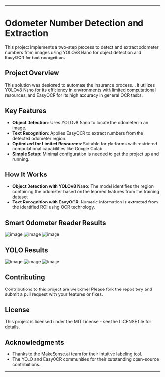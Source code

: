 
---

# Odometer Number Detection and Extraction

This project implements a two-step process to detect and extract odometer numbers from images using YOLOv8 Nano for object detection and EasyOCR for text recognition. 
## Project Overview

This solution was designed to automate the insurance process.
. It utilizes YOLOv8 Nano for its efficiency in environments with limited computational resources, and EasyOCR for its high accuracy in general OCR tasks.

## Key Features

- **Object Detection**: Uses YOLOv8 Nano to locate the odometer in an image.
- **Text Recognition**: Applies EasyOCR to extract numbers from the detected odometer region.
- **Optimized for Limited Resources**: Suitable for platforms with restricted computational capabilities like Google Colab.
- **Simple Setup**: Minimal configuration is needed to get the project up and running.


## How It Works

- **Object Detection with YOLOv8 Nano**: The model identifies the region containing the odometer based on the learned features from the training dataset.
- **Text Recognition with EasyOCR**: Numeric information is extracted from the identified ROI using OCR technology.

## Smart Odometer Reader Results
![image](https://github.com/PouriaAzadehR/Smart-Odometer-Reader/assets/93463377/f21706c5-344f-4a29-94fd-4704fbd2f221)
![image](https://github.com/PouriaAzadehR/Smart-Odometer-Reader/assets/93463377/0704c2fa-e245-4afc-864b-691643b855c2)
![image](https://github.com/PouriaAzadehR/Smart-Odometer-Reader/assets/93463377/cfea80b3-b7f4-4190-92bf-23ccae2894dc)

## YOLO Results
![image](https://github.com/PouriaAzadehR/Smart-Odometer-Reader/assets/93463377/6ef79637-cdda-4ef3-8dc7-c8b9850ab70a)
![image](https://github.com/PouriaAzadehR/Smart-Odometer-Reader/assets/93463377/32449d57-178d-41d7-ac2c-8c5363899e28)
![image](https://github.com/PouriaAzadehR/Smart-Odometer-Reader/assets/93463377/14576d8a-5fab-4195-89d8-2c6de584adf8)




## Contributing

Contributions to this project are welcome! Please fork the repository and submit a pull request with your features or fixes.

## License

This project is licensed under the MIT License - see the LICENSE file for details.

## Acknowledgments

- Thanks to the MakeSense.ai team for their intuitive labeling tool.
- The YOLO and EasyOCR communities for their outstanding open-source contributions.

---

